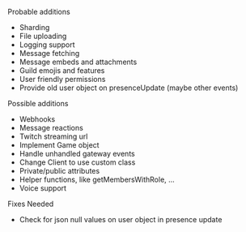 Probable additions
- Sharding
- File uploading
- Logging support
- Message fetching
- Message embeds and attachments
- Guild emojis and features
- User friendly permissions
- Provide old user object on presenceUpdate (maybe other events)

Possible additions
- Webhooks
- Message reactions
- Twitch streaming url
- Implement Game object
- Handle unhandled gateway events
- Change Client to use custom class
- Private/public attributes
- Helper functions, like getMembersWithRole, ...
- Voice support

Fixes Needed
- Check for json null values on user object in presence update
